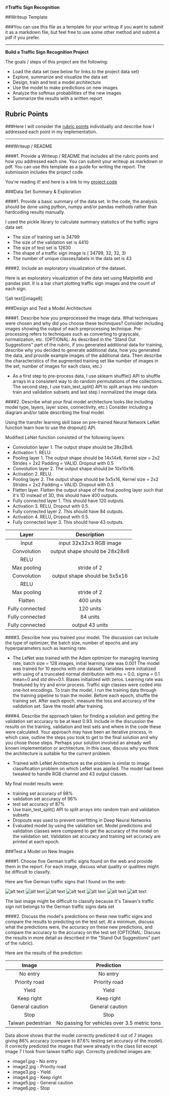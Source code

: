 #**Traffic Sign Recognition** 

##Writeup Template

###You can use this file as a template for your writeup if you want to submit it as a markdown file, but feel free to use some other method and submit a pdf if you prefer.

---

**Build a Traffic Sign Recognition Project**

The goals / steps of this project are the following:
* Load the data set (see below for links to the project data set)
* Explore, summarize and visualize the data set
* Design, train and test a model architecture
* Use the model to make predictions on new images
* Analyze the softmax probabilities of the new images
* Summarize the results with a written report


[//]: # (Image References)

[image1]: ./traffic-signs-data/test/image1.jpg "Traffic Sign 1"
[image2]: ./traffic-signs-data/test/image2.jpg "Traffic Sign 2"
[image3]: ./traffic-signs-data/test/image3.jpg "Traffic Sign 3"
[image4]: ./traffic-signs-data/test/image4.jpg "Traffic Sign 4"
[image5]: ./traffic-signs-data/test/image5.jpg "Traffic Sign 5"
[image6]: ./traffic-signs-data/test/image6.jpg "Traffic Sign 6"
[image7]: ./traffic-signs-data/test/image7.jpg "Traffic Sign 7"

## Rubric Points
###Here I will consider the [rubric points](https://review.udacity.com/#!/rubrics/481/view) individually and describe how I addressed each point in my implementation.  

---
###Writeup / README

####1. Provide a Writeup / README that includes all the rubric points and how you addressed each one. You can submit your writeup as markdown or pdf. You can use this template as a guide for writing the report. The submission includes the project code.

You're reading it! and here is a link to my [project code](https://github.com/udacity/CarND-Traffic-Sign-Classifier-Project/blob/master/Traffic_Sign_Classifier.ipynb)

###Data Set Summary & Exploration

####1. Provide a basic summary of the data set. In the code, the analysis should be done using python, numpy and/or pandas methods rather than hardcoding results manually.

I used the pickle library to calculate summary statistics of the traffic
signs data set:

* The size of training set is 34799
* The size of the validation set is 4410
* The size of test set is 12630
* The shape of a traffic sign image is ( 34799, 32, 32, 3)
* The number of unique classes/labels in the data set is 43

####2. Include an exploratory visualization of the dataset.

Here is an exploratory visualization of the data set using Matplotlib and pandas plot. It is a bar chart plotting traffic sign images and the count of each sign.

![alt text][image8]

###Design and Test a Model Architecture

####1. Describe how you preprocessed the image data. What techniques were chosen and why did you choose these techniques? Consider including images showing the output of each preprocessing technique. Pre-processing refers to techniques such as converting to grayscale, normalization, etc. (OPTIONAL: As described in the "Stand Out Suggestions" part of the rubric, if you generated additional data for training, describe why you decided to generate additional data, how you generated the data, and provide example images of the additional data. Then describe the characteristics of the augmented training set like number of images in the set, number of images for each class, etc.)

* As a first step to pre-process data, I use sklearn shuffle() API to shuffle arrays in a consistent way to do random permutations of the collections. The second step, I use train_test_split() API to split arrays into random train and validation subsets and last step I normalized the image data.




####2. Describe what your final model architecture looks like including model type, layers, layer sizes, connectivity, etc.) Consider including a diagram and/or table describing the final model.

Using the transfer learning skill base on pre-trained Neural Network LeNet function learn how to use the dropout() API.

Modified LeNet function consisted of the following layers:

* Convolution layer 1. The output shape should be 28x28x6.
* Activation 1. RELU.
* Pooling layer 1. The output shape should be 14x14x6, Kernel size = 2x2
              Strides = 2x2
              Padding = VALID.
              Dropout with 0.5
* Convolution layer 2. The output shape should be 10x10x16.
* Activation 2. RELU.
* Pooling layer 2. The output shape should be 5x5x16, Kernel size = 2x2
              Strides = 2x2
              Padding = VALID.
              Dropout with 0.5
* Flatten layer. Flatten the output shape of the final pooling layer such that it's 1D instead of 3D, this should have 400 outputs.
* Fully connected layer 1. This should have 120 outputs.
* Activation 3. RELU, Dropout with 0.5.
* Fully connected layer 2. This should have 84 outputs.
* Activation 4. RELU, Dropout with 0.5.
* Fully connected layer 3. This should have 43 outputs.

| Layer         		|     Description	        					| 
|:---------------------:|:---------------------------------------------:| 
| Input         		| input 32x32x3 RGB image   					| 
| Convolution      	    | output shape should be 28x28x6	            |
| RELU					|												|
| Max pooling	      	| stride of 2				                    | 
| Convolution 	        | output shape should be 5x5x16      			|
| RELU					|												|
| Max pooling	      	| stride of 2                                   |
| Flatten               | 400 units                                     |
| Fully connected		| 120 units        							    |
| Fully connected		| 84 units        							    |
| Fully connected		| output 43 units        						|

####3. Describe how you trained your model. The discussion can include the type of optimizer, the batch size, number of epochs and any hyperparameters such as learning rate.

* The LeNet was trained with the Adam optimizer for managing learning rate, batch size = 128 images, initial learning rate was 0.001  The model was trained for 10 epochs with one dataset.
Variables were initialized with using of a truncated normal distribution with mu = 0.0, sigma = 0.1 mean=0 and std dev=0.1. Biases initialized with zeros. Learning rate was finetuned by try and error process.
Traffic sign classes were coded into one-hot encodings.
To train the model, I run the training data through the training pipeline to train the model.
Before each epoch, shuffle the training set.
After each epoch, measure the loss and accuracy of the validation set.
Save the model after training.

####4. Describe the approach taken for finding a solution and getting the validation set accuracy to be at least 0.93. Include in the discussion the results on the training, validation and test sets and where in the code these were calculated. Your approach may have been an iterative process, in which case, outline the steps you took to get to the final solution and why you chose those steps. Perhaps your solution involved an already well known implementation or architecture. In this case, discuss why you think the architecture is suitable for the current problem.

* Trained with LeNet Architecture as the problem is similar to image classification problem on which LeNet was applied. The model had been tweaked to handle RGB channel and 43 output classes. 

My final model results were:
* training set accuracy of 98%
* validation set accuracy of 96%
* test set accuracy of 87%
* Use train_test_split() API to split arrays into random train and validation subsets
* Dropouts was used to prevent overfitting in Deep Neural Networks
* Evaluated model by using the validation set. Model predictions and validation classes were compared to get the accuracy of the model on the validation set. Validation set accuracy and training set accuracy are printed at each epoch.
 
###Test a Model on New Images

####1. Choose five German traffic signs found on the web and provide them in the report. For each image, discuss what quality or qualities might be difficult to classify.

Here are five German traffic signs that I found on the web:

![alt text][image1] ![alt text][image2] ![alt text][image3] 
![alt text][image4] ![alt text][image5] ![alt text][image6]
![alt text][image7]

The last image might be difficult to classify because It's Taiwan's traffic sign not belongs to the German traffic signs data set

####2. Discuss the model's predictions on these new traffic signs and compare the results to predicting on the test set. At a minimum, discuss what the predictions were, the accuracy on these new predictions, and compare the accuracy to the accuracy on the test set (OPTIONAL: Discuss the results in more detail as described in the "Stand Out Suggestions" part of the rubric).

Here are the results of the prediction:

| Image			        |     Prediction	        					| 
|:---------------------:|:---------------------------------------------:| 
| No entry              | No entry                                      | 
| Priority road    		| Priority road									|
| Yield					| Yield											|
| Keep right            | Keep right                                    |
| General caution	    | General caution					 			|
| Stop		            | Stop      							        |
| Taiwan pedestrian     | No passing for vehicles over 3.5 metric tons  |


 Data above shows that the model correctly predicted 6 out of 7 images giving 86% accuracy (compare to 87.6% testing set accuracy of the model). It correctly predicted the images that were already in the class list except image 7 I took from taiwan traffic sign. Correctly predicted images are:

 * image1.jpg - No entry
 * image2.jpg - Priority road
 * image3.jpg - Yield
 * image4.jpg - Keep right
 * image5.jpg - General caution
 * image6.jpg - Stop





